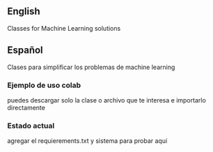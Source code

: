 
## English 
Classes for Machine Learning solutions 


## Español
Clases para simplificar los problemas de machine learning 

### Ejemplo de uso colab 
puedes descargar solo la clase o archivo que te interesa e importarlo directamente 



### Estado actual 
agregar el  requierements.txt y sistema para probar aquí 